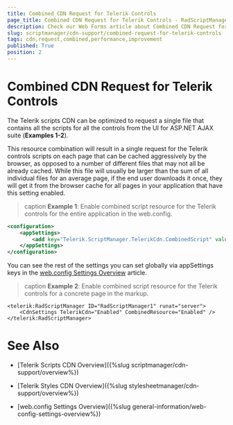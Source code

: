```yaml
---
title: Combined CDN Request for Telerik Controls
page_title: Combined CDN Request for Telerik Controls - RadScriptManager
description: Check our Web Forms article about Combined CDN Request for Telerik Controls for performance improvement.
slug: scriptmanager/cdn-support/combined-request-for-telerik-controls
tags: cdn,request,combined,performance,improvement
published: True
position: 2
---
```


# Combined CDN Request for Telerik Controls

The Telerik scripts CDN can be optimized to request a single file that contains all the scripts for all the controls from the UI for ASP.NET AJAX suite (**Examples 1-2**).

This resource combination will result in a single request for the Telerik controls scripts on each page that can be cached aggressively by the browser, as opposed to a number of different files that may not all be already cached. While this file will usually be larger than the sum of all individual files for an average page, if the end user downloads it once, they will get it from the browser cache for all pages in your application that have this setting enabled.

>caption **Example 1**: Enable combined script resource for the Telerik controls for the entire application in the web.config.

````XML
<configuration>
    <appSettings>
        <add key="Telerik.ScriptManager.TelerikCdn.CombinedScript" value="Enabled" />
    </appSettings>
</configuration>
````

You can see the rest of the settings you can set globally via appSettings keys in the [web.config Settings Overview](/general-information/web-config-settings-overview#control-properties-you-can-set-from-the-webconfig) article.

>caption **Example 2**: Enable combined script resource for the Telerik controls for a concrete page in the markup.

````ASP.NET
<telerik:RadScriptManager ID="RadScriptManager1" runat="server">
	<CdnSettings TelerikCdn="Enabled" CombinedResource="Enabled" />
</telerik:RadScriptManager>
````




# See Also

 * [Telerik Scripts CDN Overview]({%slug scriptmanager/cdn-support/overview%})

 * [Telerik Styles CDN Overview]({%slug stylesheetmanager/cdn-support/overview%})

 * [web.config Settings Overview]({%slug general-information/web-config-settings-overview%}) 
